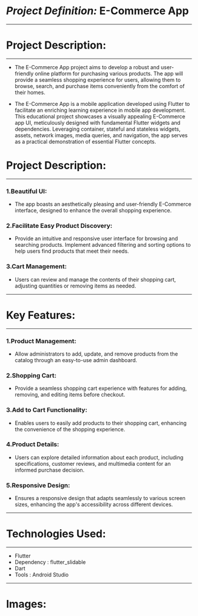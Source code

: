 # ***Project Definition:***  E-Commerce App
<hr>

# Project Description:
<hr>


* The E-Commerce App project aims to develop a robust and user-friendly online platform for purchasing various products. The app will provide a seamless shopping experience for users, allowing them to browse, search, and purchase items conveniently from the comfort of their homes.

* The E-Commerce App is a mobile application developed using Flutter to facilitate an enriching learning experience in mobile app development. This educational project showcases a visually appealing E-Commerce app UI, meticulously designed with fundamental Flutter widgets and dependencies. Leveraging container, stateful and stateless widgets, assets, network images, media queries, and navigation, the app serves as a practical demonstration of essential Flutter concepts.

# Project Description:
<hr>

### 1.Beautiful UI:
* The app boasts an aesthetically pleasing and user-friendly E-Commerce interface, designed to enhance the overall shopping experience.


### 2.Facilitate Easy Product Discovery:
* Provide an intuitive and responsive user interface for browsing and searching products. Implement advanced filtering and sorting options to help users find products that meet their needs.

### 3.Cart Management:
* Users can review and manage the contents of their shopping cart, adjusting quantities or removing items as needed.
<hr>

# Key Features:
<hr>

### 1.Product Management:
* Allow administrators to add, update, and remove products from the catalog through an easy-to-use admin dashboard.

### 2.Shopping Cart:
* Provide a seamless shopping cart experience with features for adding, removing, and editing items before checkout.

### 3.Add to Cart Functionality:
* Enables users to easily add products to their shopping cart, enhancing the convenience of the shopping experience.

### 4.Product Details:
* Users can explore detailed information about each product, including specifications, customer reviews, and multimedia content for an informed purchase decision.

### 5.Responsive Design:
* Ensures a responsive design that adapts seamlessly to various screen sizes, enhancing the app's accessibility across different devices.
<hr>

# Technologies Used:
<hr>

* Flutter
* Dependency : flutter_slidable
* Dart
* Tools : Android Studio
<hr>

# Images:


